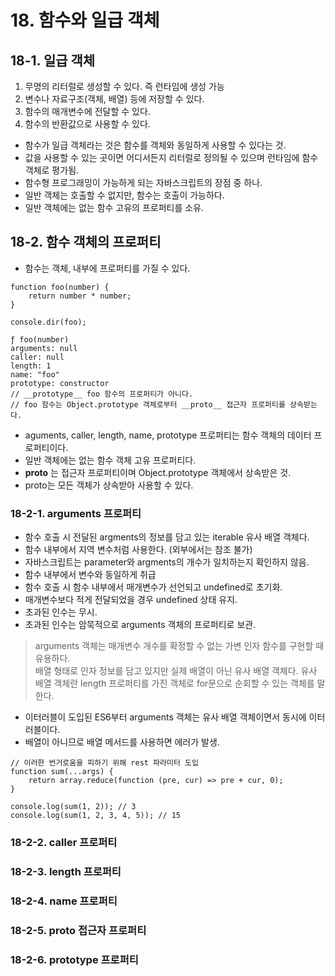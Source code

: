 # 18. 함수와 일급 객체

## 18-1. 일급 객체

1. 무명의 리터럴로 생성할 수 있다. 즉 런타임에 생성 가능
2. 변수나 자료구조(객체, 배열) 등에 저장할 수 있다.
3. 함수의 매개변수에 전달할 수 있다.
4. 함수의 반환값으로 사용할 수 있다.

- 함수가 일급 객체라는 것은 함수를 객체와 동일하게 사용할 수 있다는 것.
- 값을 사용할 수 있는 곳이면 어디서든지 리터럴로 정의될 수 있으며 런타임에 함수 객체로 평가됨.
- 함수형 프로그래밍이 가능하게 되는 자바스크립트의 장점 중 하나.
- 일반 객체는 호출할 수 없지만, 함수는 호출이 가능하다.
- 일반 객체에는 없는 함수 고유의 프로퍼티를 소유.

## 18-2. 함수 객체의 프로퍼티

- 함수는 객체, 내부에 프로퍼티를 가질 수 있다.

```
function foo(number) {
    return number * number;
}

console.dir(foo);

ƒ foo(number)
arguments: null
caller: null
length: 1
name: "foo"
prototype: constructor
// __prototype__ foo 함수의 프로퍼티가 아니다.
// foo 함수는 Object.prototype 객체로부터 __proto__ 접근자 프로퍼티를 상속받는다.
```

- aguments, caller, length, name, prototype 프로퍼티는 함수 객체의 데이터 프로퍼티이다.
- 일반 객체에는 없는 함수 객체 고유 프로퍼티다.
- __proto__ 는 접근자 프로퍼티이며 Object.prototype 객체에서 상속받은 것.
- proto는 모든 객체가 상속받아 사용할 수 있다.

### 18-2-1. arguments 프로퍼티

- 함수 호출 시 전달된 argments의 정보를 담고 있는 iterable 유사 배열 객체다.
- 함수 내부에서 지역 변수처럼 사용한다. (외부에서는 참조 불가)
- 자바스크립트는 parameter와 argments의 개수가 일치하는지 확인하지 않음.
- 함수 내부에서 변수와 동일하게 취급
- 함수 호출 시 함수 내부에서 매개변수가 선언되고 undefined로 초기화.
- 매개변수보다 적게 전달되었을 경우 undefined 상태 유지.
- 초과된 인수는 무시.
- 초과된 인수는 암묵적으로 arguments 객체의 프로퍼티로 보관.

> arguments 객체는 매개변수 개수를 확정할 수 없는 가변 인자 함수를 구현할 때 유용하다.  
> 배열 형태로 인자 정보를 담고 있지만 실제 배열이 아닌 유사 배열 객체다.
> 유사 배열 객체란 length 프로퍼티를 가진 객체로 for문으로 순회할 수 있는 객체를 말한다.

- 이터러블이 도입된 ES6부터 arguments 객체는 유사 배열 객체이면서 동시에 이터러블이다.
- 배열이 아니므로 배열 메서드를 사용하면 에러가 발생.

```
// 이러한 번거로움을 피하기 위해 rest 파라미터 도입 
function sum(...args) {
    return array.reduce(function (pre, cur) => pre + cur, 0);
}

console.log(sum(1, 2)); // 3
console.log(sum(1, 2, 3, 4, 5)); // 15
```

### 18-2-2. caller 프로퍼티

### 18-2-3. length 프로퍼티

### 18-2-4. name 프로퍼티

### 18-2-5. __proto__ 접근자 프로퍼티

### 18-2-6. prototype 프로퍼티



